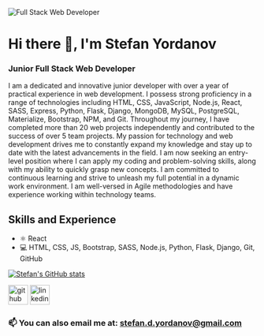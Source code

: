 ![Full Stack Web Developer](https://media.licdn.com/dms/image/v2/D4E16AQFRfLY4pYgs3g/profile-displaybackgroundimage-shrink_350_1400/profile-displaybackgroundimage-shrink_350_1400/0/1679492155944?e=1730937600&v=beta&t=rr1LbbCMBhAv8HldfCVdrlrIurLBBxqeCKr-jU3PF_c)

# Hi there 👋, I'm Stefan Yordanov
### Junior Full Stack Web Developer


I am a dedicated and innovative junior developer with over a year of practical experience in web development. I possess strong proficiency in a range of technologies including HTML, CSS, JavaScript, Node.js, React, SASS, Express, Python, Flask, Django, MongoDB, MySQL, PostgreSQL, Materialize, Bootstrap, NPM, and Git.
Throughout my journey, I have completed more than 20 web projects independently and contributed to the success of over 5 team projects. My passion for technology and web development drives me to constantly expand my knowledge and stay up to date with the latest advancements in the field.
I am now seeking an entry-level position where I can apply my coding and problem-solving skills, along with my ability to quickly grasp new concepts. I am committed to continuous learning and strive to unleash my full potential in a dynamic work environment.
I am well-versed in Agile methodologies and have experience working within technology teams.


## Skills and Experience
* ⚛ React
* 💻 HTML, CSS, JS, Bootstrap, SASS, Node.js, Python, Flask, Django, Git, GitHub



[![Stefan's GitHub stats](https://github-readme-stats.vercel.app/api?username=steff880)](https://github.com/anuraghazra/github-readme-stats)

[<img src='https://cdn.jsdelivr.net/npm/simple-icons@3.0.1/icons/github.svg' alt='github' height='40'>](https://github.com/steff880)  [<img src='https://cdn.jsdelivr.net/npm/simple-icons@3.0.1/icons/linkedin.svg' alt='linkedin' height='40'>](https://www.linkedin.com/in/https://www.linkedin.com/in/steff-yordanov-web-dev//)  

### 📫 You can also email me at: stefan.d.yordanov@gmail.com

<!-- ## Examples of Work

<img src="https://github.com/steff880/MS4-theDOM/raw/main/docs/images/responsive1.png" width="250px"/>
 -->
<!--
**steff880/steff880** is a ✨ _special_ ✨ repository because its `README.md` (this file) appears on your GitHub profile.

Here are some ideas to get you started:

- 🔭 I’m currently working on ...
- 🌱 I’m currently learning ...
- 👯 I’m looking to collaborate on ...
- 🤔 I’m looking for help with ...
- 💬 Ask me about ...
- 📫 How to reach me: ...
- 😄 Pronouns: ...
- ⚡ Fun fact: ...
-->
